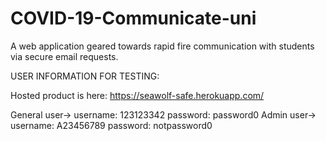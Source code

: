 # COVID-19-Communicate-uni
A web application geared towards rapid fire communication with students via secure email requests. 

USER INFORMATION FOR TESTING:

Hosted product is here: https://seawolf-safe.herokuapp.com/ 

General user-> username: 123123342 password: password0
Admin user-> username: A23456789 password: notpassword0
